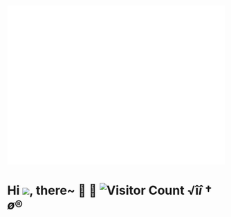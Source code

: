 ![Metrics](https://github.com/furysheep/furysheep/blob/master/github-metrics.svg)
# Hi <img src="https://raw.githubusercontent.com/MartinHeinz/MartinHeinz/master/wave.gif" width="30px">, there~  🌱 🐑  ![Visitor Count](https://profile-counter.glitch.me/furysheep/count.svg) √î$î†ø®$

<!--
**furysheep/furysheep** is a ✨ _special_ ✨ repository because its `README.md` (this file) appears on your GitHub profile.

Here are some ideas to get you started:

- 🔭 I’m currently working on ...
- 🌱 I’m currently learning ...
- 👯 I’m looking to collaborate on ...
- 🤔 I’m looking for help with ...
- 💬 Ask me about ...
- 📫 How to reach me: ...
- 😄 Pronouns: ...
- ⚡ Fun fact: ...
-->
